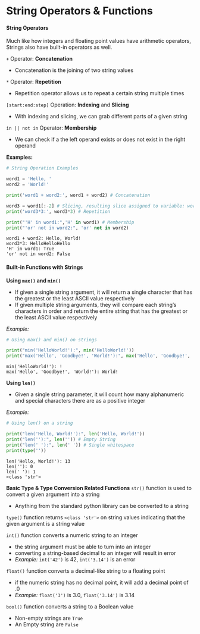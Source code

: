 # String Operators & Functions

#### String Operators <a href="#string-operators" id="string-operators"></a>

Much like how integers and floating point values have arithmetic operators, Strings also have built-in operators as well.

`+` Operator: **Concatenation**

* Concatenation is the joining of two string values

`*` Operator: **Repetition**

* Repetition operator allows us to repeat a certain string multiple times

`[start:end:step]` Operation: **Indexing** and **Slicing**

* With indexing and slicing, we can grab different parts of a given string

`in || not in` Operator: **Membership**

* We can check if a the left operand exists or does not exist in the right operand

**Examples:**

```python
# String Operation Examples

word1 = 'Hello, '
word2 = 'World!'

print('word1 + word2:', word1 + word2) # Concatenation

word3 = word1[:-2] # Slicing, resulting slice assigned to variable: word3
print('word3*3:', word3*3) # Repetition

print("'H' in word1:",'H' in word1) # Membership
print("'or' not in word2:", 'or' not in word2)

```

```
word1 + word2: Hello, World!
word3*3: HelloHelloHello
'H' in word1: True
'or' not in word2: False
```

#### Built-in Functions with Strings <a href="#built-in-functions-with-strings" id="built-in-functions-with-strings"></a>

**Using `max()` and `min()`**

* If given a single string argument, it will return a single character that has the greatest or the least ASCII value respectively
* If given multiple string arguments, they will compare each string’s characters in order and return the entire string that has the greatest or the least ASCII value respectively

_Example:_

```python
# Using max() and min() on strings

print("min('HelloWorld!'):", min('HelloWorld!'))
print("max('Hello', 'Goodbye!', 'World!'):", max('Hello', 'Goodbye!', 'World!'))
```

```
min('HelloWorld!'): !
max('Hello', 'Goodbye!', 'World!'): World!
```

**Using `len()`**

* Given a single string parameter, it will count how many alphanumeric and special characters there are as a positive integer

_Example:_

```python
# Using len() on a string

print("len('Hello, World!'):", len('Hello, World!'))
print("len(''):", len('')) # Empty String
print("len(' '):", len(' ')) # Single whitespace
print(type(''))
```

```
len('Hello, World!'): 13
len(''): 0
len(' '): 1
<class 'str'>
```

**Basic Type & Type Conversion Related Functions** `str()` function is used to convert a given argument into a string

* Anything from the standard python library can be converted to a string

`type()` function returns `<class 'str'>` on string values indicating that the given argument is a string value

`int()` function converts a numeric string to an integer

* the string argument must be able to turn into an integer
* converting a string-based decimal to an integer will result in error
* _Example:_ `int('42')` is 42, `int('3.14')` is an error

`float()` function converts a decimal-like string to a floating point

* if the numeric string has no decimal point, it will add a decimal point of .0
* _Example:_ `float('3')` is 3.0, `float('3.14')` is 3.14

`bool()` function converts a string to a Boolean value

* Non-empty strings are `True`
* An Empty string are `False`
